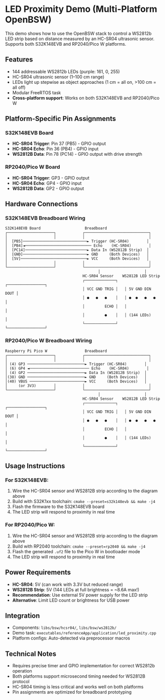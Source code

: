 # LED Proximity Demo (Multi-Platform OpenBSW)

This demo shows how to use the OpenBSW stack to control a WS2812b LED strip based on distance measured by an HC-SR04 ultrasonic sensor. Supports both S32K148EVB and RP2040/Pico W platforms.

## Features
- 144 addressable WS2812b LEDs (purple: 161, 0, 255)
- HC-SR04 ultrasonic sensor (1–100 cm range)
- LEDs light up stepwise as object approaches (1 cm = all on, >100 cm = all off)
- Modular FreeRTOS task
- **Cross-platform support**: Works on both S32K148EVB and RP2040/Pico W

## Platform-Specific Pin Assignments

### S32K148EVB Board
- **HC-SR04 Trigger**: Pin 37 (PB5) - GPIO output
- **HC-SR04 Echo**: Pin 36 (PB4) - GPIO input  
- **WS2812B Data**: Pin 78 (PC14) - GPIO output with drive strength

### RP2040/Pico W Board
- **HC-SR04 Trigger**: GP3 - GPIO output
- **HC-SR04 Echo**: GP4 - GPIO input
- **WS2812B Data**: GP2 - GPIO output

## Hardware Connections

### S32K148EVB Breadboard Wiring
```
S32K148EVB Board                    Breadboard
┌─────────────────────┐            ┌─────────────────────────────┐
│                     │            │                             │
│  [PB5]─────────────────────────────► Trigger (HC-SR04)        │
│  [PB4]◄────────────────────────────── Echo    (HC-SR04)        │
│  [PC14]────────────────────────────► Data In (WS2812B Strip)  │
│  [GND]─────────────────────────────► GND     (Both Devices)   │
│  [5V]──────────────────────────────► VCC     (Both Devices)   │
│                     │            │                             │
└─────────────────────┘            └─────────────────────────────┘
                                          │                    │
                                   HC-SR04 Sensor    WS2812B LED Strip
                                   ┌──────────────┐   ┌─────────────────┐
                                   │ VCC GND TRIG │   │ 5V GND DIN DOUT │
                                   │ ●   ●   ●    │   │ ●  ●   ●   ●    │
                                   │         ECHO │   │                 │
                                   │         ●    │   │ (144 LEDs)      │
                                   └──────────────┘   └─────────────────┘
```

### RP2040/Pico W Breadboard Wiring  
```
Raspberry Pi Pico W                 Breadboard
┌─────────────────────┐            ┌─────────────────────────────┐
│                     │            │                             │
│ (4) GP3 ──────────────────────────► Trigger (HC-SR04)        │
│ (6) GP4 ◄─────────────────────────── Echo    (HC-SR04)        │
│ (4) GP2 ──────────────────────────► Data In (WS2812B Strip)  │
│(38) GND ──────────────────────────► GND     (Both Devices)   │
│(40) VBUS ─────────────────────────► VCC     (Both Devices)   │
│     (or 3V3)        │            │                             │
└─────────────────────┘            └─────────────────────────────┘
                                          │                    │
                                   HC-SR04 Sensor    WS2812B LED Strip
                                   ┌──────────────┐   ┌─────────────────┐
                                   │ VCC GND TRIG │   │ 5V GND DIN DOUT │
                                   │ ●   ●   ●    │   │ ●  ●   ●   ●    │
                                   │         ECHO │   │                 │
                                   │         ●    │   │ (144 LEDs)      │
                                   └──────────────┘   └─────────────────┘
```

## Usage Instructions

### For S32K148EVB:
1. Wire the HC-SR04 sensor and WS2812B strip according to the diagram above
2. Build with S32K1xx toolchain: `cmake --preset=s32k148evb && make -j4`
3. Flash the firmware to the S32K148EVB board
4. The LED strip will respond to proximity in real time

### For RP2040/Pico W:
1. Wire the HC-SR04 sensor and WS2812B strip according to the diagram above  
2. Build with RP2040 toolchain: `cmake --preset=rp2040 && make -j4`
3. Flash the generated `.uf2` file to the Pico W in bootloader mode
4. The LED strip will respond to proximity in real time

## Power Requirements
- **HC-SR04**: 5V (can work with 3.3V but reduced range)
- **WS2812B Strip**: 5V (144 LEDs at full brightness = ~8.6A max!)
- **Recommendation**: Use external 5V power supply for the LED strip
- **Alternative**: Limit LED count or brightness for USB power

## Integration
- Components: `libs/bsw/hcsr04/`, `libs/bsw/ws2812b/`
- Demo task: `executables/referenceApp/application/led_proximity.cpp`
- Platform configs: Auto-detected via preprocessor macros

## Technical Notes
- Requires precise timer and GPIO implementation for correct WS2812b operation
- Both platforms support microsecond timing needed for WS2812B protocol
- HC-SR04 timing is less critical and works well on both platforms
- Pin assignments are optimized for breadboard prototyping

